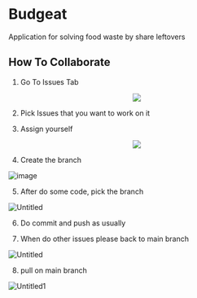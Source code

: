 # Budgeat

Application for solving food waste by share leftovers

## How To Collaborate

1. Go To Issues Tab

<p align="center">
  <img src="https://primegap-list-project.github.io/img/news/2019-12-08-how-to-submit-via-a-github-issue-00.png"/>
</p>

2. Pick Issues that you want to work on it

3. Assign yourself

<p align="center">
  <img src="https://github.blog/wp-content/uploads/2016/05/104ba0d6-2408-11e6-9015-ca279ad95564.gif?resize=1056%2C611"/>
</p>

4. Create the branch

![image](https://github.com/joshuawenata/MobileFinalProject/assets/100125029/c4ab9e38-c480-4ac6-9e2b-82d9a5707e8d)

5. After do some code, pick the branch

![Untitled](https://github.com/joshuawenata/MobileFinalProject/assets/100125029/f68791cd-4f85-4609-a96b-ba15464b706d)

6. Do commit and push as usually

7. When do other issues please back to main branch

![Untitled](https://github.com/joshuawenata/MobileFinalProject/assets/100125029/f68791cd-4f85-4609-a96b-ba15464b706d)

8. pull on main branch

![Untitled1](https://github.com/joshuawenata/MobileFinalProject/assets/100125029/32809087-6f32-4d5d-9d33-d5ebf72935ef)

